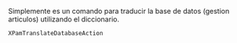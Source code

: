Simplemente es un comando para traducir la base de datos (gestion articulos) utilizando el diccionario.

```
XPamTranslateDatabaseAction
```

